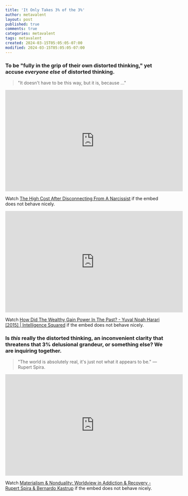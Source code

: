 ```yaml
---
title: 'It Only Takes 3% of the 3%'
author: metavalent
layout: post
published: true
comments: true
categories: metavalent
tags: metavalent
created: 2024-03-15T05:05:05-07:00
modified: 2024-03-15T05:05:05-07:00
---
```


<!-- Maybe help them all find each other and then keep them quarantined from the rest of us on the most remote island in the world, so when we cut the cords, they can never dehumanize anyone but themselves, ever again. JK/NJk -->

### To be "fully in the grip of their own distorted thinking," yet accuse *everyone else* of distorted thinking.

> "It doesn't have to be this way, but it is, because ..."

<!-- YouTube Player -->
<iframe id="ytplayer" type="text/html" class="center" width="560" height="320" src="https://www.youtube.com/embed/Q4vE-Va4Yrk" frameborder="0"></iframe>

Watch [The High Cost After Disconnecting From A Narcissist](https://youtu.be/Q4vE-Va4Yrk) if the embed does not behave nicely.

<!-- YouTube Player -->
<iframe id="ytplayer" type="text/html" class="center" width="560" height="320" src="https://www.youtube.com/embed/TYAKHLrr51w" frameborder="0"></iframe>

Watch [How Did The Wealthy Gain Power In The Past? - Yuval Noah Harari \[2015\] \| Intelligence Squared](https://youtu.be/TYAKHLrr51w) if the embed does not behave nicely.

### Is *this* really the distorted thinking, an inconvenient clarity that threatens that 3% delusional grandeur, or something else? We are inquiring together.

> "The world is absolutely real, it's just not what it appears to be." &mdash; Rupert Spira.

<!-- YouTube Player -->
<iframe id="ytplayer" type="text/html" class="center" width="560" height="320" src="https://www.youtube.com/embed/XQSpnQQwdgQ" frameborder="0"></iframe>

Watch [Materialism & Nonduality\: Worldview in Addiction & Recovery - Rupert Spira & Bernardo Kastrup](https://youtu.be/XQSpnQQwdgQ) if the embed does not behave nicely.

